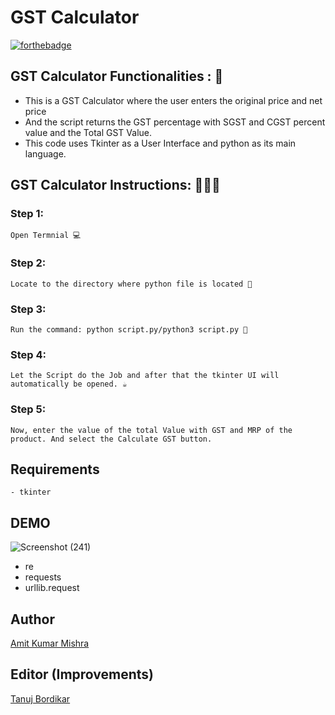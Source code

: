 # <b>GST Calculator</b>

[![forthebadge](https://forthebadge.com/images/badges/made-with-python.svg)](https://forthebadge.com)

## GST Calculator Functionalities : 🚀

- This is a GST Calculator where the user enters the original price and net price
- And the script returns the GST percentage with SGST and CGST percent value and the Total GST Value.
- This code uses Tkinter as a User Interface and python as its main language.

## GST Calculator Instructions: 👨🏻‍💻

### Step 1:

    Open Termnial 💻

### Step 2:

    Locate to the directory where python file is located 📂

### Step 3:

    Run the command: python script.py/python3 script.py 🧐

### Step 4:

    Let the Script do the Job and after that the tkinter UI will automatically be opened. ☕

### Step 5:

    Now, enter the value of the total Value with GST and MRP of the product. And select the Calculate GST button.

## Requirements

    - tkinter

## DEMO
![Screenshot (241)](https://user-images.githubusercontent.com/60662775/116357999-c86af180-a81a-11eb-91b2-fe1bca70872c.png)

- re
- requests
- urllib.request
    
## Author
   
[Amit Kumar Mishra](https://github.com/Amit366)

## Editor (Improvements) 

[Tanuj Bordikar](https://github.com/tanujbordikar)
